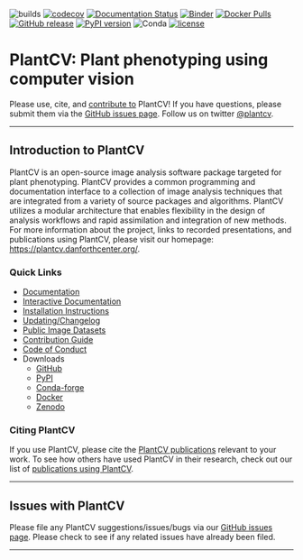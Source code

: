 ![builds](https://github.com/danforthcenter/plantcv/workflows/builds/badge.svg)
[![codecov](https://codecov.io/gh/danforthcenter/plantcv/branch/main/graph/badge.svg)](https://codecov.io/gh/danforthcenter/plantcv)
[![Documentation Status](http://readthedocs.org/projects/plantcv/badge/?version=latest)](http://plantcv.readthedocs.io/en/latest/?badge=latest)
[![Binder](https://mybinder.org/badge_logo.svg)](https://mybinder.org/v2/gh/danforthcenter/plantcv-binder.git/master?filepath=index.ipynb)
[![Docker Pulls](https://img.shields.io/docker/pulls/danforthcenter/plantcv.svg)](https://hub.docker.com/r/danforthcenter/plantcv/)
[![GitHub release](https://img.shields.io/github/release/danforthcenter/plantcv.svg)](https://github.com/danforthcenter/plantcv/releases)
[![PyPI version](https://badge.fury.io/py/plantcv.svg)](https://badge.fury.io/py/plantcv)
![Conda](https://img.shields.io/conda/v/conda-forge/plantcv)
[![license](https://img.shields.io/github/license/danforthcenter/plantcv.svg)](https://github.com/danforthcenter/plantcv/blob/main/LICENSE)

# PlantCV: Plant phenotyping using computer vision

Please use, cite, and [contribute to](http://plantcv.readthedocs.io/en/latest/CONTRIBUTING/) PlantCV!
If you have questions, please submit them via the
[GitHub issues page](https://github.com/danforthcenter/plantcv/issues).
Follow us on twitter [@plantcv](https://twitter.com/plantcv).

***

## Introduction to PlantCV

PlantCV is an open-source image analysis software package targeted for plant phenotyping. PlantCV provides a common
programming and documentation interface to a collection of image analysis techniques that are integrated from a variety
of source packages and algorithms. PlantCV utilizes a modular architecture that enables flexibility in the design of
analysis workflows and rapid assimilation and integration of new methods. For more information about the project,
links to recorded presentations, and publications using PlantCV, please visit our homepage: 
<https://plantcv.danforthcenter.org/>.

### Quick Links

* [Documentation](http://plantcv.readthedocs.io/)
* [Interactive Documentation](https://mybinder.org/v2/gh/danforthcenter/plantcv-binder.git/master?filepath=index.ipynb)
* [Installation Instructions](https://plantcv.readthedocs.io/en/stable/installation/)
* [Updating/Changelog](https://plantcv.readthedocs.io/en/stable/updating/)
* [Public Image Datasets](http://plantcv.danforthcenter.org/pages/data.html)
* [Contribution Guide](https://plantcv.readthedocs.io/en/stable/CONTRIBUTING/)
* [Code of Conduct](https://plantcv.readthedocs.io/en/stable/CODE_OF_CONDUCT/)
* Downloads
  * [GitHub](https://github.com/danforthcenter/plantcv)
  * [PyPI](https://pypi.org/project/plantcv/)
  * [Conda-forge](https://anaconda.org/conda-forge/plantcv)
  * [Docker](https://hub.docker.com/r/danforthcenter/plantcv)
  * [Zenodo](https://doi.org/10.5281/zenodo.595522)

### Citing PlantCV

If you use PlantCV, please cite the [PlantCV publications](https://plantcv.danforthcenter.org/#plantcv-publications)
relevant to your work. To see how others have used PlantCV in their research, check out our list of 
[publications using PlantCV](https://plantcv.danforthcenter.org/#publications-using-plantcv).

***

## Issues with PlantCV

Please file any PlantCV suggestions/issues/bugs via our 
[GitHub issues page](https://github.com/danforthcenter/plantcv/issues). Please check to see if any related 
issues have already been filed.

***
